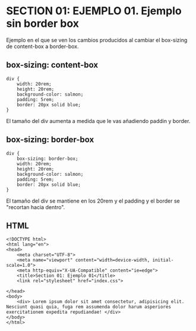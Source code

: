 # SECTION 01: EJEMPLO 01. Ejemplo sin border box
Ejemplo en el que se ven los cambios producidos al cambiar el box-sizing de content-box a border-box.
## box-sizing: content-box
```
div {
    width: 20rem;
    height: 20rem;
    background-color: salmon;
    padding: 5rem;
    border: 20px solid blue;
}
```
El tamaño del div aumenta a medida que le vas añadiendo paddin y border.

## box-sizing: border-box
```
div {
    box-sizing: border-box;
    width: 20rem;
    height: 20rem;
    background-color: salmon;
    padding: 5rem;
    border: 20px solid blue;
}
```
El tamaño del div se mantiene en los 20rem y el padding y el border se "recortan hacia dentro".

## HTML
```
<!DOCTYPE html>
<html lang="en">
<head>
    <meta charset="UTF-8">
    <meta name="viewport" content="width=device-width, initial-scale=1.0">
    <meta http-equiv="X-UA-Compatible" content="ie=edge">
    <title>Section 01: Ejemplo 01</title>
    <link rel="stylesheet" href="index.css">

</head>
<body>
    <div> Lorem ipsum dolor sit amet consectetur, adipisicing elit. Nesciunt quasi quia, fuga rem assumenda dolor harum asperiores exercitationem expedita repudiandae! </div>
</body>
</html>
```